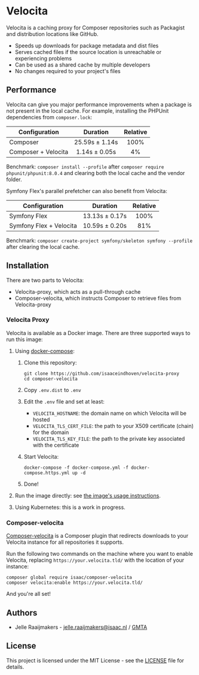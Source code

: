 # Velocita

Velocita is a caching proxy for Composer repositories such as Packagist and distribution locations like GitHub.

* Speeds up downloads for package metadata and dist files
* Serves cached files if the source location is unreachable or experiencing problems
* Can be used as a shared cache by multiple developers
* No changes required to your project's files

## Performance

Velocita can give you major performance improvements when a package is not present in the local cache. For example,
installing the PHPUnit dependencies from `composer.lock`:

| Configuration       | Duration       | Relative |
| ------------------- |:--------------:|:--------:|
| Composer            | 25.59s ± 1.14s |   100%   |
| Composer + Velocita | 1.14s ± 0.05s  |    4%    |

Benchmark: `composer install --profile` after `composer require phpunit/phpunit:8.0.4` and clearing both the local cache
and the vendor folder.

Symfony Flex's parallel prefetcher can also benefit from Velocita:

| Configuration           | Duration       | Relative |
| ----------------------- |:--------------:|:--------:|
| Symfony Flex            | 13.13s ± 0.17s |   100%   |
| Symfony Flex + Velocita | 10.59s ± 0.20s |    81%   |

Benchmark: `composer create-project symfony/skeleton symfony --profile` after clearing the local cache.

## Installation

There are two parts to Velocita:

* Velocita-proxy, which acts as a pull-through cache
* Composer-velocita, which instructs Composer to retrieve files from Velocita-proxy

### Velocita Proxy

Velocita is available as a Docker image. There are three supported ways to run this image:

1. Using [docker-compose](https://docs.docker.com/compose/):

    1. Clone this repository:

        ```
        git clone https://github.com/isaaceindhoven/velocita-proxy
        cd composer-velocita
        ```

    2. Copy `.env.dist` to `.env`
    3. Edit the `.env` file and set at least:

        * `VELOCITA_HOSTNAME`: the domain name on which Velocita will be hosted
        * `VELOCITA_TLS_CERT_FILE`: the path to your X509 certificate (chain) for the domain
        * `VELOCITA_TLS_KEY_FILE`: the path to the private key associated with the certificate

    4. Start Velocita:

        ```
        docker-compose -f docker-compose.yml -f docker-compose.https.yml up -d
        ```

    5. Done!

2. Run the image directly: see [the image's usage instructions](proxy/README.md).

3. Using Kubernetes: this is a work in progress.

### Composer-velocita

[Composer-velocita](https://github.com/isaaceindhoven/composer-velocita) is a Composer plugin that redirects downloads
to your Velocita instance for all repositories it supports.

Run the following two commands on the machine where you want to enable Velocita, replacing
`https://your.velocita.tld/` with the location of your instance:

```
composer global require isaac/composer-velocita
composer velocita:enable https://your.velocita.tld/
```

And you're all set!

## Authors

* Jelle Raaijmakers - [jelle.raaijmakers@isaac.nl](mailto:jelle.raaijmakers@isaac.nl) / [GMTA](https://github.com/GMTA)

## License

This project is licensed under the MIT License - see the [LICENSE](LICENSE) file for details.
